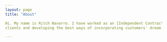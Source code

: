 ```yaml
---
layout: page
title: "About"

Hi. My name is Ritch Navarro. I have worked as an [Independent Contractor](https://www.irs.gov/businesses/small-businesses-self-employed/independent-contractor-defined) for 28 years with the sole purpose of establishing a comfortable home for my
clients and developing the best ways of incorporating customers' dream home, from their bathroom to their backyard, into a reality. 

---
```

